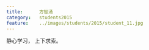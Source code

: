 ```yaml
---
title:		方智涌
category:	students2015
feature:	../images/students/2015/student_11.jpg
---
```

静心学习， 上下求索。


